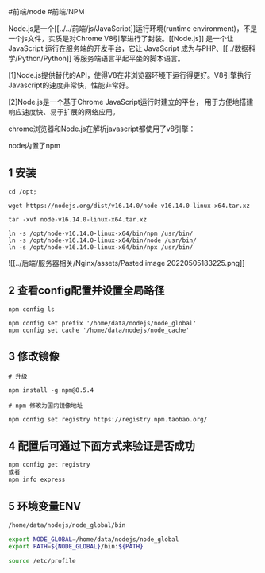 
#前端/node  #前端/NPM 

Node.js是一个[[../../前端/js/JavaScript]]运行环境(runtime environment)，不是一个js文件，实质是对Chrome V8引擎进行了封装。[[Node.js]] 是一个让 JavaScript 运行在服务端的开发平台，它让 JavaScript 成为与PHP、[[../数据科学/Python/Python]] 等服务端语言平起平坐的脚本语言。  

[1]Node.js提供替代的API，使得V8在非浏览器环境下运行得更好。V8引擎执行Javascript的速度非常快，性能非常好。  

[2]Node.js是一个基于Chrome JavaScript运行时建立的平台， 用于方便地搭建响应速度快、易于扩展的网络应用。  

chrome浏览器和Node.js在解析javascript都使用了v8引擎：

node内置了npm


## 1 安装

```shell
cd /opt;

wget https://nodejs.org/dist/v16.14.0/node-v16.14.0-linux-x64.tar.xz

tar -xvf node-v16.14.0-linux-x64.tar.xz

ln -s /opt/node-v16.14.0-linux-x64/bin/npm /usr/bin/  
ln -s /opt/node-v16.14.0-linux-x64/bin/node /usr/bin/  
ln -s /opt/node-v16.14.0-linux-x64/bin/npx /usr/bin/
```

![[../后端/服务器相关/Nginx/assets/Pasted image 20220505183225.png]]

## 2 查看config配置并设置全局路径

```shell
npm config ls

npm config set prefix '/home/data/nodejs/node_global'  
npm config set cache '/home/data/nodejs/node_cache'
```

## 3 修改镜像

```shell
# 升级

npm install -g npm@8.5.4

# npm 修改为国内镜像地址

npm config set registry https://registry.npm.taobao.org/

```

## 4 配置后可通过下面方式来验证是否成功

```bash
npm config get registry  
或者  
npm info express
```


## 5 环境变量ENV

```bash
/home/data/nodejs/node_global/bin

export NODE_GLOBAL=/home/data/nodejs/node_global
export PATH=${NODE_GLOBAL}/bin:${PATH}  

source /etc/profile
```

